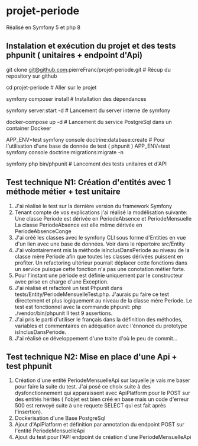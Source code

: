 # projet-periode
Réalisé en Symfony 5 et php 8


## Instalation et exécution du projet et des tests phpunit ( unitaires + endpoint d'Api)


git clone git@github.com:pierreFranc/projet-periode.git  # Récup du repository sur github

cd projet-periode  # Aller sur le projet

symfony composer install  # Installation des dépendances

symfony server:start -d  # Lancement du server interne de symfony

docker-compose up -d  # Lancement du service PostgreSql dans un container Dockeer

APP_ENV=test symfony console doctrine:database:create  # Pour l'utilisation d'une base de donnée de test ( phpunit )
APP_ENV=test symfony console doctrine:migrations:migrate -n

symfony php bin/phpunit  # Lancement des tests unitaires et d'API 



## Test technique N1: Création d'entités avec 1 méthode métier + test unitaire

1. J'ai réalisé le test sur la dernière version du framework Symfony
2. Tenant compte de vos explications j'ai réalisé la modélisation suivante:
  Une classe Periode est dérivée en PeriodeAbsence et PeriodeMensuelle
  La classe PeriodeAbsence est elle même dérivée en PeriodeAbsenceConge
3. J'ai créé les classes avec le symfony CLI sous forme d'Entities en vue d'un lien avec une base de données.
Voir dans le répertoire src/Entity
4. J'ai volontairement mis la méthode isInclusDansPeriode au niveau de la classe mère Periode afin que toutes les classes dérivées puissent en profiter.
Un refactoring ultérieur pourrait déplacer cette fonctions dans un service puisque cette fonction n'a pas une conotation métier forte.
5. Pour l'instant une période est définie uniquement par le constructeur avec prise en charge d'une Exception.
6. J'ai réalisé et refactoré un test Phpunit dans tests/Entity/PeriodeMensuelleTest.php. 
J'aurais pu faire ce test directement et plus logiquement au niveau de la classe mère Periode.
Le test est fonctionnel avec la commande phpunit: php ./vendor/bin/phpunit 
Il test 9 assertions.
7. J'ai pris le parti d'utiliser le français dans la définition des méthodes, variables et commentaires en adéquation avec l'énnoncé du prototype isInclusDansPeriode.
8. J'ai réalisé ce développement d'une traite d'où le peu de commit...



## Test technique N2: Mise en place d'une Api + test phpunit

1. Création d'une entité PeriodeMensuelleApi sur laquelle je vais me baser pour faire la suite du test.
J'ai posé ce choix suite à des dysfonctionnement qui apparaissent avec ApiPlatform pour le POST sur 
des entités hérités ( l'objet est bien créé en base mais un code d'erreur 500 est renvoyé suite à 
une requete SELECT qui est fait après l'insertion).
2. Dockerisation d'une Base PostgreSql
3. Ajout d'ApiPlatform et définition par annotation du endpoint POST sur l'entité PeriodeMensuelleApi
4. Ajout du test pour l'API endpoint de création d'une PeriodeMensuelleApi

